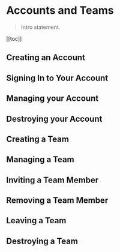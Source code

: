 # Accounts and Teams

> Intro statement.

[[toc]]

## Creating an Account

## Signing In to Your Account

## Managing your Account

## Destroying your Account

## Creating a Team

## Managing a Team

## Inviting a Team Member

## Removing a Team Member

## Leaving a Team

## Destroying a Team
